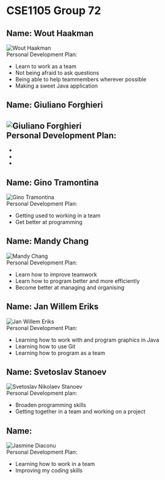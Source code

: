 # CSE1105 Group 72

## Name: Wout Haakman
![Wout Haakman](WoutHaakman.jpg)<br/>
Personal Development Plan:
- Learn to work as a team
- Not being afraid to ask questions
- Being able to help teammembers wherever possible
- Making a sweet Java application

## Name: Giuliano Forghieri
![Giuliano Forghieri](gforghieri.jpg)<br/>
Personal Development Plan:
-
-
-
-

## Name: Gino Tramontina
![Gino Tramontina](GinoTramontina.jpg)<br/>
Personal Development Plan:
- Getting used to working in a team
- Get better at programming

## Name: Mandy Chang
![Mandy Chang](MandyChang.jpeg)<br/>
Personal Development Plan:
- Learn how to improve teamwork
- Learn how to program better and more efficiently
- Become better at managing and organising

## Name: Jan Willem Eriks
![Jan Willem Eriks](jan_willem.jpg)<br/>
Personal Development Plan:
- Learning how to work with and program graphics in Java
- Learning how to use Git
- Learning how to program as a team

## Name: Svetoslav Stanoev
![Svetoslav Nikolaev Stanoev](Svetoslav.JPG)<br/>
Personal Development plan:
- Broaden programming skills
- Getting together in a team and working on a project

## Name:
![Jasmine Diaconu](jasmine_diaconu.jpg)<br/>
Personal Development Plan:
- Learning how to work in a team
- Improving my coding skills